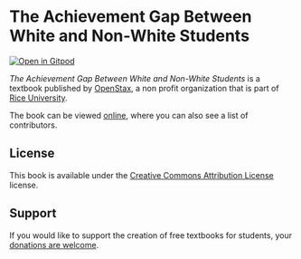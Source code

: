 # The Achievement Gap Between White and Non-White Students

[![Open in Gitpod](https://gitpod.io/button/open-in-gitpod.svg)](https://gitpod.io/from-referrer/)

_The Achievement Gap Between White and Non-White Students_ is a textbook published by [OpenStax](https://openstax.org/), a non profit organization that is part of [Rice University](https://www.rice.edu/).

The book can be viewed [online](https://github.com/cnx-user-books/cnxbook-the-acievement-gap-between-white-and-non-white-students/releases/latest), where you can also see a list of contributors.

## License
This book is available under the [Creative Commons Attribution License](./LICENSE) license.

## Support
If you would like to support the creation of free textbooks for students, your [donations are welcome](https://riceconnect.rice.edu/donation/support-openstax-banner).
